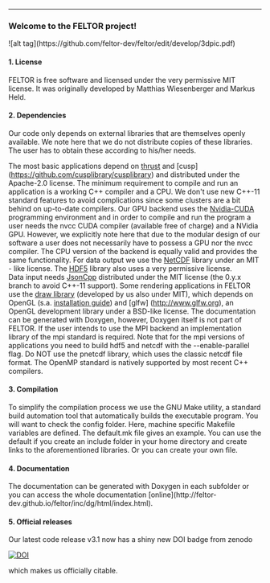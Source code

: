 <hr>
<h3> Welcome to the FELTOR project!</h3>
![alt tag](https://github.com/feltor-dev/feltor/edit/develop/3dpic.pdf)
<h4> 1. License </h4>
FELTOR is free software and licensed under the very permissive MIT license. It was originally developed by Matthias Wiesenberger and Markus Held.

<h4> 2. Dependencies </h4>
Our code only depends on external libraries that are themselves openly available. We note here that we do not distribute copies of these libraries. The user has to obtain these according to his/her needs. 

The most basic applications depend on [thrust]( https://github.com/thrust/thrust) and [cusp] (https://github.com/cusplibrary/cusplibrary) and distributed under the Apache-2.0 license. The minimum requirement to compile and run an application is a working C++ compiler and a CPU. 
We don't use new C++-11 standard features to avoid complications since some clusters are a bit behind on up-to-date compilers. 
Our GPU backend uses the [Nvidia-CUDA](https://developer.nvidia.com/cuda-zone) programming environment and in order to compile and run the program a user needs the nvcc CUDA compiler (available free of charge) and a NVidia GPU. However, we explicitly note here that due to the modular design of our software a user does not necessarily have to possess a GPU nor the nvcc compiler. The CPU version of the backend is equally valid and provides the same functionality. 
For data output we use the [NetCDF](http://www.unidata.ucar.edu/software/netcdf/) library under an MIT - like license. The [HDF5](https://www.hdfgroup.org/HDF5/) library also uses a very permissive license.  
Data input needs [JsonCpp](https://www.github.com/open-source-parsers/jsoncpp) distributed under the MIT license (the 0.y.x branch to avoid C++-11 support).
Some rendering applications in FELTOR use the [draw library]( https://github.com/mwiesenberger/draw) (developed by us also under MIT), 
which depends on OpenGL (s.a. [installation guide](http://en.wikibooks.org/wiki/OpenGL_Programming)) and [glfw] (http://www.glfw.org), an OpenGL development library under a BSD-like license. The documentation can be generated with Doxygen, however, Doxygen itself is not part of FELTOR. 
If the user intends to use the MPI backend an implementation library of the mpi standard is required. Note that for the mpi versions of applications you need to build
hdf5 and netcdf with the --enable-parallel flag. Do NOT use the pnetcdf library, which
uses the classic netcdf file format.  The OpenMP standard is natively supported by most recent C++ compilers.

<h4> 3. Compilation </h4>
To simplify the compilation process we use the GNU Make utility, a standard build automation tool that automatically builds the executable program. 
You will want to check the 
config folder. Here, machine specific Makefile variables are defined. 
The default.mk file gives an example. You can use the default 
if you create an include folder in your home directory and create 
links to the aforementioned libraries. Or you can 
create your own file. 
<h4> 4. Documentation </h4>
The documentation can be generated with Doxygen in each subfolder or you can access the whole documentation [online](http://feltor-dev.github.io/feltor/inc/dg/html/index.html).
<h4> 5. Official releases </h4>
Our latest code release v3.1 now has a shiny new DOI badge from zenodo

[![DOI](https://zenodo.org/badge/14143578.svg)](https://zenodo.org/badge/latestdoi/14143578)

which makes us officially citable.
